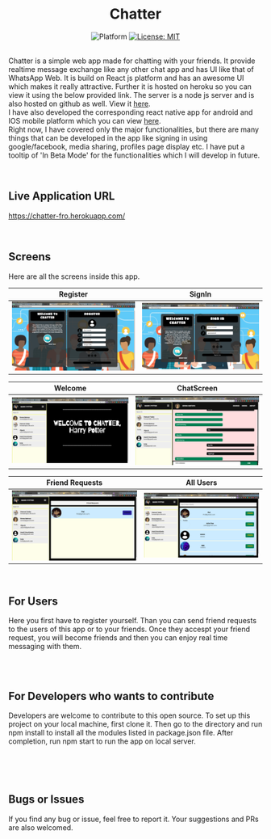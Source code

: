 <div align="center">
  <h1> Chatter </h1>
	<img src="https://img.shields.io/badge/Platform-React.js-green" alt="Platform" />
	<a href="https://opensource.org/licenses/MIT">
    <img src="https://img.shields.io/badge/License-MIT-red.svg"
      alt="License: MIT" />
  </a>
</div>

</br>

Chatter is a simple web app made for chatting with your friends. It provide realtime message exchange like any other chat app and has UI like that of WhatsApp Web. It is build on React js platform and has an awesome UI which makes it really attractive. Further it is hosted on heroku so you can view it using the below provided link. The server is a node js server and is also hosted on github as well. View it [here](https://github.com/Hemant27031999/Chatter-back-end).
</br>
I have also developed the corresponding react native app for android and IOS mobile platform which you can view [here](https://github.com/Hemant27031999/Chatter-Native).
</br>
Right now, I have covered only the major functionalities, but there are many things that can be developed in the app like signing in using google/facebook, media sharing, profiles page display etc. I have put a tooltip of 'In Beta Mode' for the functionalities which I will develop in future.

</br>

## Live Application URL

https://chatter-fro.herokuapp.com/

</br>

## Screens

Here are all the screens inside this app.

|                                           Register                                            |                                           SignIn                                            |
| :-------------------------------------------------------------------------------------------: | :-----------------------------------------------------------------------------------------: |
| ![](https://github.com/Hemant27031999/Chatter-front-end/blob/master/src/gallery/register.png) | ![](https://github.com/Hemant27031999/Chatter-front-end/blob/master/src/gallery/signin.png) |

|                                           Welcome                                            |                                           ChatScreen                                            |
| :------------------------------------------------------------------------------------------: | :---------------------------------------------------------------------------------------------: |
| ![](https://github.com/Hemant27031999/Chatter-front-end/blob/master/src/gallery/welcome.png) | ![](https://github.com/Hemant27031999/Chatter-front-end/blob/master/src/gallery/chatscreen.png) |

|                                          Friend Requests                                           |                                              All Users                                              |
| :------------------------------------------------------------------------------------------------: | :-------------------------------------------------------------------------------------------------: |
| ![](https://github.com/Hemant27031999/Chatter-front-end/blob/master/src/gallery/requestscreen.png) | ![](https://github.com/Hemant27031999/Chatter-front-end/blob/master/src/gallery/allusersscreen.png) |

</br>

## For Users

Here you first have to register yourself. Than you can send friend requests to the users of this app or to your friends. Once they accespt your friend request, you will become friends and then you can enjoy real time messaging with them.

</br>
</br>

## For Developers who wants to contribute

Developers are welcome to contribute to this open source. To set up this project on your local machine, first clone it. Then go to the directory and run npm install to install all the modules listed in package.json file. After completion, run npm start to run the app on local server.

</br>
</br>
</br>

## Bugs or Issues

If you find any bug or issue, feel free to report it. Your suggestions and PRs are also welcomed.
